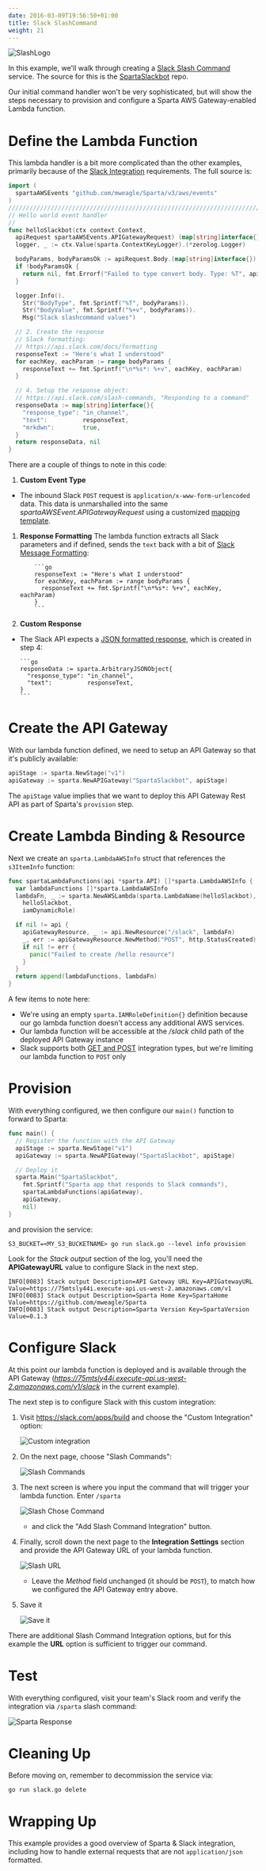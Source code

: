 ```yaml
---
date: 2016-03-09T19:56:50+01:00
title: Slack SlashCommand
weight: 21
---
```


![SlashLogo](/images/apigateway/slack/slack_rgb.png)

In this example, we'll walk through creating a [Slack Slash Command](https://api.slack.com/slash-commands) service. The source for
this is the [SpartaSlackbot](https://github.com/mweagle/SpartaSlackbot) repo.

Our initial command handler won't be very sophisticated, but will show the steps necessary to provision and configure a Sparta AWS Gateway-enabled Lambda function.

# Define the Lambda Function

This lambda handler is a bit more complicated than the other examples, primarily because of the [Slack Integration](https://api.slack.com/slash-commands) requirements. The full source is:

```go
import (
  spartaAWSEvents "github.com/mweagle/Sparta/v3/aws/events"
)
////////////////////////////////////////////////////////////////////////////////
// Hello world event handler
//
func helloSlackbot(ctx context.Context,
  apiRequest spartaAWSEvents.APIGatewayRequest) (map[string]interface{}, error) {
  logger, _ := ctx.Value(sparta.ContextKeyLogger).(*zerolog.Logger)

  bodyParams, bodyParamsOk := apiRequest.Body.(map[string]interface{})
  if !bodyParamsOk {
    return nil, fmt.Errorf("Failed to type convert body. Type: %T", apiRequest.Body)
  }

  logger.Info().
    Str("BodyType", fmt.Sprintf("%T", bodyParams)).
    Str("BodyValue", fmt.Sprintf("%+v", bodyParams)).
    Msg("Slack slashcommand values")

  // 2. Create the response
  // Slack formatting:
  // https://api.slack.com/docs/formatting
  responseText := "Here's what I understood"
  for eachKey, eachParam := range bodyParams {
    responseText += fmt.Sprintf("\n*%s*: %+v", eachKey, eachParam)
  }

  // 4. Setup the response object:
  // https://api.slack.com/slash-commands, "Responding to a command"
  responseData := map[string]interface{}{
    "response_type": "in_channel",
    "text":          responseText,
    "mrkdwn":        true,
  }
  return responseData, nil
}
```

There are a couple of things to note in this code:

1. **Custom Event Type**

- The inbound Slack `POST` request is `application/x-www-form-urlencoded` data. This
  data is unmarshalled into the same _spartaAWSEvent.APIGatewayRequest_ using
  a customized [mapping template](https://github.com/mweagle/Sparta/blob/master/resources/provision/apigateway/inputmapping_formencoded.vtl).

1.  **Response Formatting**
    The lambda function extracts all Slack parameters and if defined, sends the `text` back with a bit of [Slack Message Formatting](https://api.slack.com/docs/formatting):

            ```go
            responseText := "Here's what I understood"
            for eachKey, eachParam := range bodyParams {
              responseText += fmt.Sprintf("\n*%s*: %+v", eachKey, eachParam)
            }
            ```

1.  **Custom Response**

- The Slack API expects a [JSON formatted response](https://api.slack.com/slash-commands), which is created in step 4:

      ```go
      responseData := sparta.ArbitraryJSONObject{
        "response_type": "in_channel",
        "text":          responseText,
      }
      ```

# Create the API Gateway

With our lambda function defined, we need to setup an API Gateway so that it's publicly available:

```go
apiStage := sparta.NewStage("v1")
apiGateway := sparta.NewAPIGateway("SpartaSlackbot", apiStage)
```

The `apiStage` value implies that we want to deploy this API Gateway Rest API as part of Sparta's `provision` step.

# Create Lambda Binding & Resource

Next we create an `sparta.LambdaAWSInfo` struct that references the `s3ItemInfo` function:

```go
func spartaLambdaFunctions(api *sparta.API) []*sparta.LambdaAWSInfo {
  var lambdaFunctions []*sparta.LambdaAWSInfo
  lambdaFn, _ := sparta.NewAWSLambda(sparta.LambdaName(helloSlackbot),
    helloSlackbot,
    iamDynamicRole)

  if nil != api {
    apiGatewayResource, _ := api.NewResource("/slack", lambdaFn)
    _, err := apiGatewayResource.NewMethod("POST", http.StatusCreated)
    if nil != err {
      panic("Failed to create /hello resource")
    }
  }
  return append(lambdaFunctions, lambdaFn)
}
```

A few items to note here:

- We're using an empty `sparta.IAMRoleDefinition{}` definition because our go lambda function doesn't access any additional AWS services.
- Our lambda function will be accessible at the _/slack_ child path of the deployed API Gateway instance
- Slack supports both [GET and POST](https://api.slack.com/slash-commands) integration types, but we're limiting our lambda function to `POST` only

# Provision

With everything configured, we then configure our `main()` function to forward to Sparta:

```go
func main() {
  // Register the function with the API Gateway
  apiStage := sparta.NewStage("v1")
  apiGateway := sparta.NewAPIGateway("SpartaSlackbot", apiStage)

  // Deploy it
  sparta.Main("SpartaSlackbot",
    fmt.Sprintf("Sparta app that responds to Slack commands"),
    spartaLambdaFunctions(apiGateway),
    apiGateway,
    nil)
}

```

and provision the service:

```nohighlight
S3_BUCKET=<MY_S3_BUCKETNAME> go run slack.go --level info provision
```

Look for the _Stack output_ section of the log, you'll need the **APIGatewayURL** value to configure Slack in the next step.

```nohighlight
INFO[0083] Stack output Description=API Gateway URL Key=APIGatewayURL Value=https://75mtsly44i.execute-api.us-west-2.amazonaws.com/v1
INFO[0083] Stack output Description=Sparta Home Key=SpartaHome Value=https://github.com/mweagle/Sparta
INFO[0083] Stack output Description=Sparta Version Key=SpartaVersion Value=0.1.3
```

# Configure Slack

At this point our lambda function is deployed and is available through the API Gateway (_https://75mtsly44i.execute-api.us-west-2.amazonaws.com/v1/slack_ in the current example).

The next step is to configure Slack with this custom integration:

1. Visit https://slack.com/apps/build and choose the "Custom Integration" option:

   ![Custom integration](/images/apigateway/slack/customIntegration.jpg)

1. On the next page, choose "Slash Commands":

   ![Slash Commands](/images/apigateway/slack/slashCommandMenu.jpg)

1. The next screen is where you input the command that will trigger your lambda function. Enter `/sparta`

   ![Slash Chose Command](/images/apigateway/slack/chooseCommand.jpg)

   - and click the "Add Slash Command Integration" button.

1. Finally, scroll down the next page to the **Integration Settings** section and provide the API Gateway URL of your lambda function.

   ![Slash URL](/images/apigateway/slack/integrationSettings.jpg)

   - Leave the _Method_ field unchanged (it should be `POST`), to match how we configured the API Gateway entry above.

1. Save it

   ![Save it](/images/apigateway/slack/saveIntegration.jpg)

There are additional Slash Command Integration options, but for this example the **URL** option is sufficient to trigger our command.

# Test

With everything configured, visit your team's Slack room and verify the integration via `/sparta` slash command:

![Sparta Response](/images/apigateway/slack/slackResponse.jpg)

# Cleaning Up

Before moving on, remember to decommission the service via:

```nohighlight
go run slack.go delete
```

# Wrapping Up

This example provides a good overview of Sparta & Slack integration, including how to handle external requests that are not `application/json` formatted.
